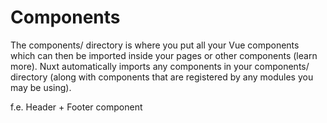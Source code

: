 # Components

The components/ directory is where you put all your Vue components which can then be imported inside your pages or other components (learn more).
Nuxt automatically imports any components in your components/ directory (along with components that are registered by any modules you may be using).

f.e. Header + Footer component
